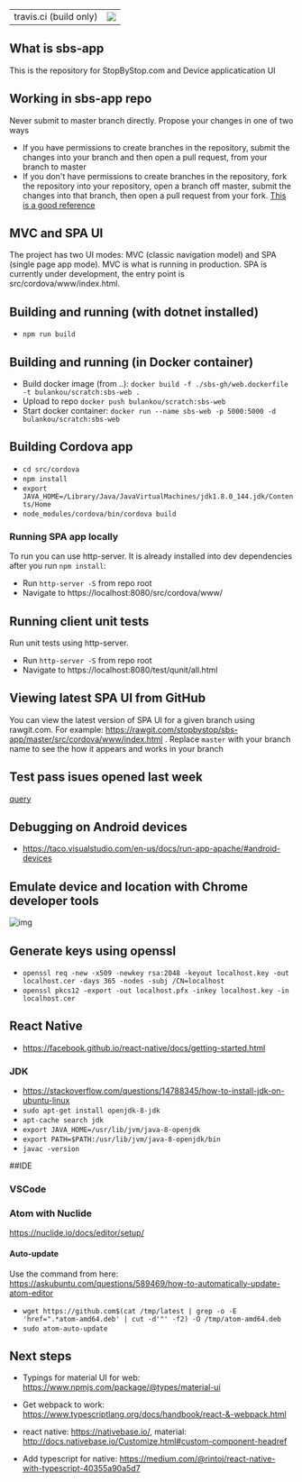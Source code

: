 <table>
  <tr>
    <td>travis.ci (build only)</td>
    <td>
      <a href="https://travis-ci.org/stopbystop/sbs-app">
        <img src="https://travis-ci.org/stopbystop/sbs-app.svg?branch=master" />
      </a>
    </td>
  </tr>
</table>


## What is sbs-app
This is the repository for StopByStop.com and Device applicatication UI

## Working in sbs-app repo
Never submit to master branch directly. Propose your changes in one of two ways
* If you have permissions to create branches in the repository, submit the changes into your branch and then open a pull request, from your branch to master
* If you don't have permissions to create branches in the repository, fork the repository into your repository, open a branch off master, submit the changes into that branch, then open a pull request from your fork. [This is a good reference](https://gist.github.com/Chaser324/ce0505fbed06b947d962)

## MVC and SPA UI
The project has two UI modes: MVC (classic navigation model) and SPA (single page app mode). MVC is what is running in production. SPA is currently under development, the entry point is src/cordova/www/index.html.

## Building and running (with dotnet installed)
* ``npm run build``

## Building and running (in Docker container)
* Build docker image (from ..): ``docker build -f ./sbs-gh/web.dockerfile -t bulankou/scratch:sbs-web .``
* Upload to repo ``docker push bulankou/scratch:sbs-web``
* Start docker container: ``docker run --name sbs-web -p 5000:5000 -d bulankou/scratch:sbs-web``

## Building Cordova app
* ``cd src/cordova``
* ``npm install``
* ``export JAVA_HOME=/Library/Java/JavaVirtualMachines/jdk1.8.0_144.jdk/Contents/Home``
* ``node_modules/cordova/bin/cordova build``

### Running SPA app locally
To run you can use http-server. It is already installed into dev dependencies after you run `npm install`:
* Run `http-server -S`  from repo root
* Navigate to https://localhost:8080/src/cordova/www/

## Running client unit tests
Run unit tests using http-server.
* Run `http-server -S`  from repo root
* Navigate to https://localhost:8080/test/qunit/all.html

## Viewing latest SPA UI from GitHub
You can view the latest version of SPA UI for a given branch using rawgit.com. For example: https://rawgit.com/stopbystop/sbs-app/master/src/cordova/www/index.html . Replace `master` with your branch name to see the how it appears and works in your branch

## Test pass isues opened last week
[query](https://github.com/stopbystop/sbs-app/issues?utf8=%E2%9C%93&q=is%3Aissue%20scenario%20created%3A%3E2016-10-26)    

## Debugging on Android devices
* https://taco.visualstudio.com/en-us/docs/run-app-apache/#android-devices

## Emulate device and location with Chrome developer tools
![img](http://i.imgur.com/7BHkQUD.png)

## Generate keys using openssl
* ``openssl req -new -x509 -newkey rsa:2048 -keyout localhost.key -out localhost.cer -days 365 -nodes -subj /CN=localhost``
* ``openssl pkcs12 -export -out localhost.pfx -inkey localhost.key -in localhost.cer``


## React Native
* https://facebook.github.io/react-native/docs/getting-started.html
### JDK
* https://stackoverflow.com/questions/14788345/how-to-install-jdk-on-ubuntu-linux
* ``sudo apt-get install openjdk-8-jdk``
* ``apt-cache search jdk``
* ``export JAVA_HOME=/usr/lib/jvm/java-8-openjdk``
* ``export PATH=$PATH:/usr/lib/jvm/java-8-openjdk/bin``
* ``javac -version``

##IDE

### VSCode

### Atom with Nuclide
https://nuclide.io/docs/editor/setup/

#### Auto-update
Use the command from here: https://askubuntu.com/questions/589469/how-to-automatically-update-atom-editor
* ```wget https://github.com$(cat /tmp/latest | grep -o -E 'href=".*atom-amd64.deb' | cut -d'"' -f2) -O /tmp/atom-amd64.deb```
* ```sudo atom-auto-update```


## Next steps
* Typings for material UI for web: https://www.npmjs.com/package/@types/material-ui
* Get webpack to work: https://www.typescriptlang.org/docs/handbook/react-&-webpack.html

* react native: https://nativebase.io/, material: http://docs.nativebase.io/Customize.html#custom-component-headref
* Add typescript for native: https://medium.com/@rintoj/react-native-with-typescript-40355a90a5d7
